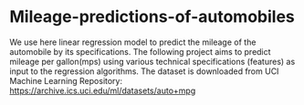 # Mileage-predictions-of-automobiles
We use here linear regression model to predict the mileage of the automobile by its specifications.
 The following project aims to predict mileage per gallon(mps) using various technical specifications (features) as input to the regression algorithms.
The dataset is downloaded from UCI Machine Learning Repository:  https://archive.ics.uci.edu/ml/datasets/auto+mpg
